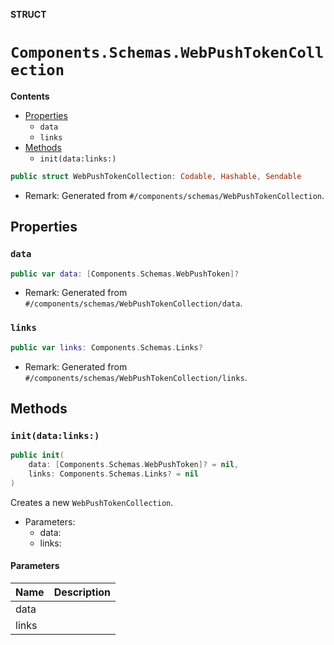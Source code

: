 **STRUCT**

# `Components.Schemas.WebPushTokenCollection`

**Contents**

- [Properties](#properties)
  - `data`
  - `links`
- [Methods](#methods)
  - `init(data:links:)`

```swift
public struct WebPushTokenCollection: Codable, Hashable, Sendable
```

- Remark: Generated from `#/components/schemas/WebPushTokenCollection`.

## Properties
### `data`

```swift
public var data: [Components.Schemas.WebPushToken]?
```

- Remark: Generated from `#/components/schemas/WebPushTokenCollection/data`.

### `links`

```swift
public var links: Components.Schemas.Links?
```

- Remark: Generated from `#/components/schemas/WebPushTokenCollection/links`.

## Methods
### `init(data:links:)`

```swift
public init(
    data: [Components.Schemas.WebPushToken]? = nil,
    links: Components.Schemas.Links? = nil
)
```

Creates a new `WebPushTokenCollection`.

- Parameters:
  - data:
  - links:

#### Parameters

| Name | Description |
| ---- | ----------- |
| data |  |
| links |  |